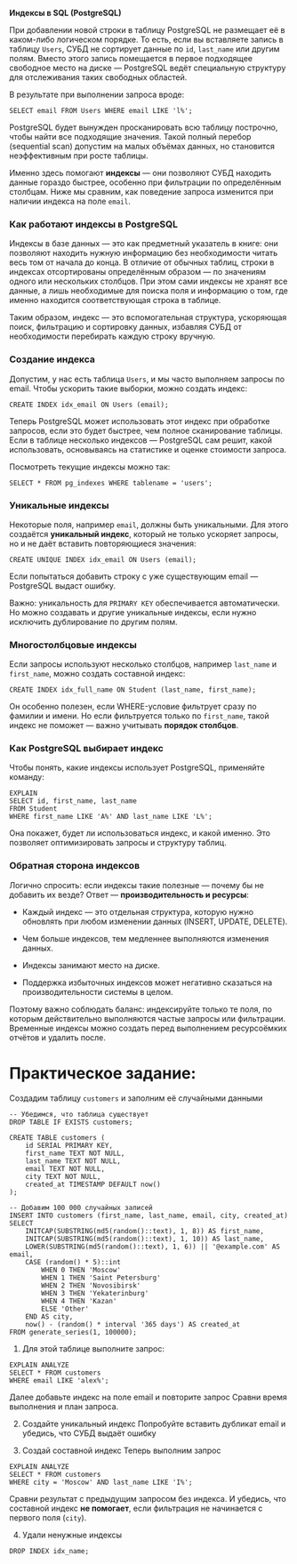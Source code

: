 **Индексы в SQL (PostgreSQL)**

При добавлении новой строки в таблицу PostgreSQL не размещает её в каком-либо логическом порядке. То есть, если вы вставляете запись в таблицу `Users`, СУБД не сортирует данные по `id`, `last_name` или другим полям. Вместо этого запись помещается в первое подходящее свободное место на диске — PostgreSQL ведёт специальную структуру для отслеживания таких свободных областей.

В результате при выполнении запроса вроде:
```
SELECT email FROM Users WHERE email LIKE 'l%';
```
PostgreSQL будет вынужден просканировать всю таблицу построчно, чтобы найти все подходящие значения. Такой полный перебор (sequential scan) допустим на малых объёмах данных, но становится неэффективным при росте таблицы.

Именно здесь помогают **индексы** — они позволяют СУБД находить данные гораздо быстрее, особенно при фильтрации по определённым столбцам. Ниже мы сравним, как поведение запроса изменится при наличии индекса на поле `email`.

### Как работают индексы в PostgreSQL

Индексы в базе данных — это как предметный указатель в книге: они позволяют находить нужную информацию без необходимости читать весь том от начала до конца. В отличие от обычных таблиц, строки в индексах отсортированы определённым образом — по значениям одного или нескольких столбцов. При этом сами индексы не хранят все данные, а лишь необходимые для поиска поля и информацию о том, где именно находится соответствующая строка в таблице.

Таким образом, индекс — это вспомогательная структура, ускоряющая поиск, фильтрацию и сортировку данных, избавляя СУБД от необходимости перебирать каждую строку вручную.

### Создание индекса

Допустим, у нас есть таблица `Users`, и мы часто выполняем запросы по email. Чтобы ускорить такие выборки, можно создать индекс:
```
CREATE INDEX idx_email ON Users (email);
```

Теперь PostgreSQL может использовать этот индекс при обработке запросов, если это будет быстрее, чем полное сканирование таблицы. Если в таблице несколько индексов — PostgreSQL сам решит, какой использовать, основываясь на статистике и оценке стоимости запроса.

Посмотреть текущие индексы можно так:
```
SELECT * FROM pg_indexes WHERE tablename = 'users';
```

### Уникальные индексы

Некоторые поля, например `email`, должны быть уникальными. Для этого создаётся **уникальный индекс**, который не только ускоряет запросы, но и не даёт вставить повторяющиеся значения:
```
CREATE UNIQUE INDEX idx_email ON Users (email);
```

Если попытаться добавить строку с уже существующим email — PostgreSQL выдаст ошибку.

Важно: уникальность для `PRIMARY KEY` обеспечивается автоматически. Но можно создавать и другие уникальные индексы, если нужно исключить дублирование по другим полям.

### Многостолбцовые индексы

Если запросы используют несколько столбцов, например `last_name` и `first_name`, можно создать составной индекс:
```
CREATE INDEX idx_full_name ON Student (last_name, first_name);
```

Он особенно полезен, если WHERE-условие фильтрует сразу по фамилии и имени. Но если фильтруется только по `first_name`, такой индекс не поможет — важно учитывать **порядок столбцов**.

### Как PostgreSQL выбирает индекс

Чтобы понять, какие индексы использует PostgreSQL, применяйте команду:
```
EXPLAIN
SELECT id, first_name, last_name
FROM Student
WHERE first_name LIKE 'A%' AND last_name LIKE 'L%';
```
Она покажет, будет ли использоваться индекс, и какой именно. Это позволяет оптимизировать запросы и структуру таблиц.

### Обратная сторона индексов
Логично спросить: если индексы такие полезные — почему бы не добавить их везде? Ответ — **производительность и ресурсы**:

- Каждый индекс — это отдельная структура, которую нужно обновлять при любом изменении данных (INSERT, UPDATE, DELETE).
    
- Чем больше индексов, тем медленнее выполняются изменения данных.
    
- Индексы занимают место на диске.
    
- Поддержка избыточных индексов может негативно сказаться на производительности системы в целом.

Поэтому важно соблюдать баланс: индексируйте только те поля, по которым действительно выполняются частые запросы или фильтрации. Временные индексы можно создать перед выполнением ресурсоёмких отчётов и удалить после.

# Практическое задание:

Создадим таблицу `customers` и заполним её случайными данными
```
-- Убедимся, что таблица существует
DROP TABLE IF EXISTS customers;

CREATE TABLE customers (
    id SERIAL PRIMARY KEY,
    first_name TEXT NOT NULL,
    last_name TEXT NOT NULL,
    email TEXT NOT NULL,
    city TEXT NOT NULL,
    created_at TIMESTAMP DEFAULT now()
);

-- Добавим 100 000 случайных записей
INSERT INTO customers (first_name, last_name, email, city, created_at)
SELECT
    INITCAP(SUBSTRING(md5(random()::text), 1, 8)) AS first_name,
    INITCAP(SUBSTRING(md5(random()::text), 1, 10)) AS last_name,
    LOWER(SUBSTRING(md5(random()::text), 1, 6)) || '@example.com' AS email,
    CASE (random() * 5)::int
        WHEN 0 THEN 'Moscow'
        WHEN 1 THEN 'Saint Petersburg'
        WHEN 2 THEN 'Novosibirsk'
        WHEN 3 THEN 'Yekaterinburg'
        WHEN 4 THEN 'Kazan'
        ELSE 'Other'
    END AS city,
    now() - (random() * interval '365 days') AS created_at
FROM generate_series(1, 100000);
```

1. Для этой таблице выполните запрос:
```
EXPLAIN ANALYZE
SELECT * FROM customers
WHERE email LIKE 'alex%';
```
Далее добавьте индекс на поле email и повторите запрос
Сравни время выполнения и план запроса.


2. Создайте уникальный индекс
Попробуйте вставить дубликат email и убедись, что СУБД выдаёт ошибку

3. Создай составной индекс
Теперь выполним запрос
```
EXPLAIN ANALYZE
SELECT * FROM customers
WHERE city = 'Moscow' AND last_name LIKE 'I%';
```
Сравни результат с предыдущим запросом без индекса.
И убедись, что составной индекс **не помогает**, если фильтрация не начинается с первого поля (`city`).


4. Удали ненужные индексы
```
DROP INDEX idx_name;
```